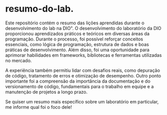 # resumo-do-lab.
Este repositório contém o resumo das lições aprendidas durante o desenvolvimento do lab na DIO".
O desenvolvimento do laboratório da DIO proporcionou aprendizados práticos e teóricos em diversas áreas da programação. Durante o processo, foi possível reforçar conceitos essenciais, como lógica de programação, estrutura de dados e boas práticas de desenvolvimento. Além disso, foi uma oportunidade para aprimorar habilidades em frameworks, bibliotecas e ferramentas utilizadas no mercado.

A experiência também permitiu lidar com desafios reais, como depuração de código, tratamento de erros e otimização de desempenho. Outro ponto importante foi a compreensão da importância da documentação e do versionamento de código, fundamentais para o trabalho em equipe e a manutenção de projetos a longo prazo.

Se quiser um resumo mais específico sobre um laboratório em particular, me informe qual foi o foco dele!
